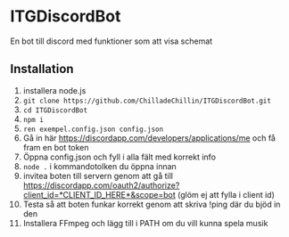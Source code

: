 # ITGDiscordBot

En bot till discord med funktioner som att visa schemat

## Installation

1. installera node.js
2. `git clone https://github.com/ChilladeChillin/ITGDiscordBot.git`
3. `cd ITGDiscordBot`
4. `npm i`
5. `ren exempel.config.json config.json`
6. Gå in här <https://discordapp.com/developers/applications/me> och få fram en bot token
7. Öppna config.json och fyll i alla fält med korrekt info
8. `node .` i kommandotolken du öppna innan
9. invitea boten till servern genom att gå till <https://discordapp.com/oauth2/authorize?client_id=*CLIENT_ID_HERE*&scope=bot> (glöm ej att fylla i client id)
10. Testa så att boten funkar korrekt genom att skriva !ping där du bjöd in den
11. Installera FFmpeg och lägg till i PATH om du vill kunna spela musik
